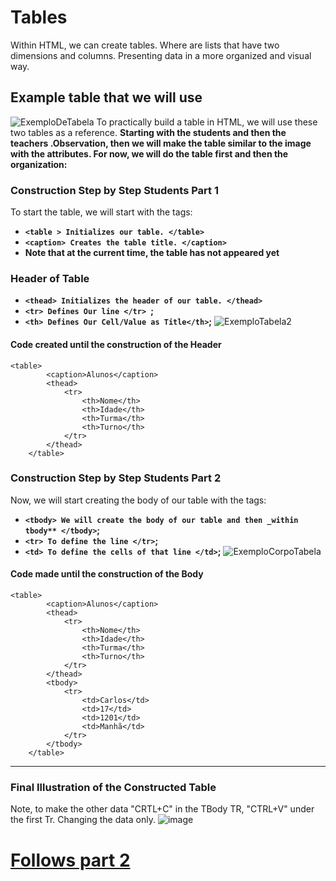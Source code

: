 # Tables
Within HTML, we can create tables. Where are lists that have two dimensions and columns. Presenting data in a more organized and visual way.

## Example table that we will use
![ExemploDeTabela](https://github.com/Karlos-Eduardo-Mrqs/Construcao-Html-Css-Javascript/assets/172524894/076d9f07-f3b6-435b-a5f0-4bc7f43996dc)
To practically build a table in HTML, we will use these two tables as a reference. **Starting with the students and then the teachers .Observation, then we will make the table similar to the image with the attributes. For now, we will do the table first and then the organization:**

### Construction Step by Step Students Part 1
To start the table, we will start with the tags:
- **``<table > Initializes our table. </table> ``**
- **``<caption> Creates the table title. </caption>``**
- **Note that at the current time, the table has not appeared yet**

### Header of Table
- **``<thead> Initializes the header of our table. </thead> ``**
- **``<tr> Defines Our line </tr> ``;**
- **``<th> Defines Our Cell/Value as Title</th>``;**
![ExemploTabela2](https://github.com/Karlos-Eduardo-Mrqs/Construcao-Html-Css-Javascript/assets/172524894/964f5b5e-00b1-4ae0-9a58-5d45b48fee8c)

#### Code created until the construction of the Header
```
<table>
        <caption>Alunos</caption>
        <thead>
            <tr>
                <th>Nome</th>
                <th>Idade</th>
                <th>Turma</th>
                <th>Turno</th>
            </tr>
        </thead>
    </table>
```

### Construction Step by Step Students Part 2
Now, we will start creating the body of our table with the tags:
- **``<tbody> We will create the body of our table and then _within tbody** </tbody>``;**
- **``<tr> To define the line </tr>``;**
- **``<td> To define the cells of that line </td>``;**
![ExemploCorpoTabela](https://github.com/Karlos-Eduardo-Mrqs/Construcao-Html-Css-Javascript/assets/172524894/64f89971-c38b-4f25-a11e-c066ad3c66fa)

#### Code made until the construction of the Body
```
<table>
        <caption>Alunos</caption>
        <thead>
            <tr>
                <th>Nome</th>
                <th>Idade</th>
                <th>Turma</th>
                <th>Turno</th>
            </tr>
        </thead>
        <tbody>
            <tr>
                <td>Carlos</td>
                <td>17</td>
                <td>1201</td>
                <td>Manhã</td>
            </tr>
        </tbody>
    </table>
```
***
### Final Illustration of the Constructed Table 
Note, to make the other data "CRTL+C" in the TBody TR, "CTRL+V" under the first Tr. Changing the data only.
![image](https://github.com/Karlos-Eduardo-Mrqs/Construcao-Html-Css-Javascript/assets/172524894/f96549d1-4082-4ad6-9555-b878a1667a60)

# [Follows part 2](https://github.com/Karlos-Eduardo-Mrqs/Construction-Html-Css-Javascript/edit/main/Construction-Html/Modulo%20-%204(Tabelas)/Tabelas_N%C3%BAmero_09/TabelasPrt2.md)
